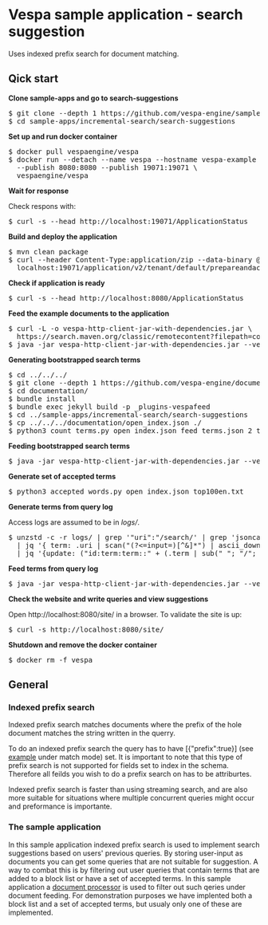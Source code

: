 <!-- Copyright Verizon Media. Licensed under the terms of the Apache 2.0 license. See LICENSE in the project root. -->
# Vespa sample application - search suggestion

Uses indexed prefix search for document matching.

## Qick start

**Clone sample-apps and go to search-suggestions**

<pre data-test="exec">
$ git clone --depth 1 https://github.com/vespa-engine/sample-apps.git
$ cd sample-apps/incremental-search/search-suggestions
</pre>

**Set up and run docker container**
<pre data-test="exec">
$ docker pull vespaengine/vespa
$ docker run --detach --name vespa --hostname vespa-example \
  --publish 8080:8080 --publish 19071:19071 \
  vespaengine/vespa
</pre>

**Wait for response** 

Check respons with:
<pre data-test="exec" data-test-wait-for="200 OK">
$ curl -s --head http://localhost:19071/ApplicationStatus
</pre>

**Build and deploy the application**
<pre data-test="exec">
$ mvn clean package
$ curl --header Content-Type:application/zip --data-binary @target/application.zip \
  localhost:19071/application/v2/tenant/default/prepareandactivate
</pre>

**Check if application is ready**
<pre data-test="exec" data-test-wait-for="200 OK">
$ curl -s --head http://localhost:8080/ApplicationStatus
</pre>

**Feed the example documents to the application**
<pre data-test="exec">
$ curl -L -o vespa-http-client-jar-with-dependencies.jar \
  https://search.maven.org/classic/remotecontent?filepath=com/yahoo/vespa/vespa-http-client/7.391.28/vespa-http-client-7.391.28-jar-with-dependencies.jar
$ java -jar vespa-http-client-jar-with-dependencies.jar --verbose --file example_feed.json --endpoint http://localhost:8080
</pre>

**Generating bootstrapped search terms**
<pre data-test="exec">
$ cd ../../../
$ git clone --depth 1 https://github.com/vespa-engine/documentation.git
$ cd documentation/
$ bundle install
$ bundle exec jekyll build -p _plugins-vespafeed
$ cd ../sample-apps/incremental-search/search-suggestions
$ cp ../../../documentation/open_index.json ./
$ python3 count_terms.py open_index.json feed_terms.json 2 top100en.txt
</pre>

**Feeding bootstrapped search terms**
<pre data-test="exec">
$ java -jar vespa-http-client-jar-with-dependencies.jar --verbose --file feed_terms.json --endpoint http://localhost:8080
</pre>

**Generate set of accepted terms**
<pre data-test="exec" data-test-wait-for="200 OK">
$ python3 accepted_words.py open_index.json top100en.txt
</pre>


**Generate terms from query log**

Access logs are assumed to be in *logs/*.
<pre>
$ unzstd -c -r logs/ | grep '"uri":"/search/' | grep 'jsoncallback' \
  | jq '{ term: .uri | scan("(?<=input=)[^&]*") | ascii_downcase | sub("(%..|[^a-z0-9]| )+"; " "; "g") | sub("^ | $"; ""; "g"), hits: .search.hits }' \
  | jq '{update: ("id:term:term::" + (.term | sub(" "; "/"; "g"))), create: true, fields: { term: { assign: .term }, query_count: { increment: 1 }, query_hits: { assign: .hits } } }' > feed_queries.json
</pre>


**Feed terms from query log**
<pre>
$ java -jar vespa-http-client-jar-with-dependencies.jar --verbose --file feed_queries.json --endpoint http://localhost:8080
</pre>

**Check the website and write queries and view suggestions**

Open http://localhost:8080/site/ in a browser.
To validate the site is up:
<pre data-test="exec" data-test-assert-contains="search suggestions">
$ curl -s http://localhost:8080/site/
</pre>

**Shutdown and remove the docker container**

<pre data-test="after">
$ docker rm -f vespa
</pre>


## General

 ### Indexed prefix search

 Indexed prefix search matches documents where the prefix of the hole document matches the string written in the querry.

 To do an indexed prefix search the query has to have \[{"prefix":true}] (see [example](https://docs.vespa.ai/en/streaming-search.html) under match mode) set. 
 It is important to note that this type of prefix search is not supported for fields set to index in the schema. 
 Therefore all feilds you wish to do a prefix search on has to be attriburtes.  

Indexed prefix search is faster than using streaming search, and are also more suitable for situations where multiple concurrent queries might occur and preformance is importante.


### The sample application

In this sample application indexed prefix search is used to implement search suggestions based on users' previous queries. By storing user-input as documents you can get some queries that are not suitable for suggestion. A way to combat this is by filtering out user queries that contain terms that are added to a block list or have a set of accepted terms. In this sample application a [document processor](https://docs.vespa.ai/en/document-processing.html) is used to filter out such qeries under document feeding. For demonstration purposes we have implented both a block list and a set of accepted terms, but usualy only one of these are implemented.
